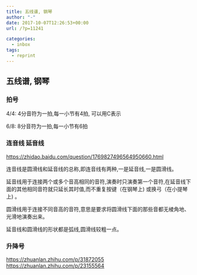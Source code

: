```yaml
---
title: 五线谱, 钢琴
author: "-"
date: 2017-10-07T12:26:53+00:00
url: /?p=11241

categories:
  - inbox
tags:
  - reprint
---
```

## 五线谱, 钢琴
### 拍号

4/4:  4分音符为一拍,每一小节有4拍, 可以用C表示
  
6/8: 8分音符为一拍,每一小节有6拍

### 连音线 延音线

https://zhidao.baidu.com/question/1769827496564950660.html

连音线是圆滑线和延音线的总称,即连音线有两种,一是延音线,一是圆滑线。

延音线用于连接两个或多个音高相同的音符,演奏时只演奏第一个音符,在延音线下面的其他相同音符就只延长其时值,而不重复按键（在钢琴上) 或换弓（在小提琴上) 。

圆滑线用于连接不同音高的音符,意思是要求将圆滑线下面的那些音都无棱角地、光滑地演奏出来。

延音线和圆滑线的形状都是弧线,圆滑线较粗一点。

### 升降号
https://zhuanlan.zhihu.com/p/31872055
https://zhuanlan.zhihu.com/p/23155564